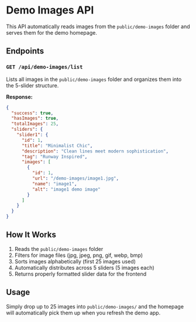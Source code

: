# Demo Images API

This API automatically reads images from the `public/demo-images` folder and serves them for the demo homepage.

## Endpoints

### `GET /api/demo-images/list`
Lists all images in the `public/demo-images` folder and organizes them into the 5-slider structure.

**Response:**
```json
{
  "success": true,
  "hasImages": true,
  "totalImages": 25,
  "sliders": {
    "slider1": {
      "id": 1,
      "title": "Minimalist Chic",
      "description": "Clean lines meet modern sophistication",
      "tag": "Runway Inspired",
      "images": [
        {
          "id": 1,
          "url": "/demo-images/image1.jpg",
          "name": "image1",
          "alt": "image1 demo image"
        }
      ]
    }
  }
}
```

## How It Works

1. Reads the `public/demo-images` folder
2. Filters for image files (jpg, jpeg, png, gif, webp, bmp)
3. Sorts images alphabetically (first 25 images used)
4. Automatically distributes across 5 sliders (5 images each)
5. Returns properly formatted slider data for the frontend

## Usage

Simply drop up to 25 images into `public/demo-images/` and the homepage will automatically pick them up when you refresh the demo app.
